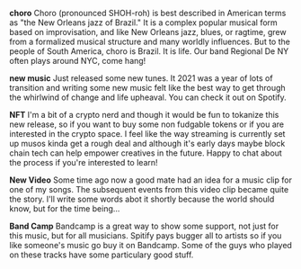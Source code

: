 
**choro**
Choro (pronounced SHOH-roh) is best described in American terms as "the New Orleans jazz of Brazil." It is a complex popular musical form based on improvisation, and like New Orleans jazz, blues, or ragtime, grew from a formalized musical structure and many worldly influences. But to the people of South America, choro is Brazil. It is life. Our band Regional De NY often plays around NYC, come hang!

**new music**
Just released some new tunes. It 2021 was a year of lots of transition and writing some new music felt like the best way to get through the whirlwind of change and life upheaval. You can check it out on Spotify.



**NFT**
I'm a bit of a crypto nerd and though it would be fun to tokanize this new release, so if you want to buy some non fudgable tokens or if you are interested in the crypto space. I feel like the way streaming is currently set up musos kinda get a rough deal and although it's early days maybe block chain tech can help empower creatives in the future. Happy to chat about the process if you're interested to learn!

**New Video**
Some time ago now a good mate had an idea for a music clip for one of my songs. The subsequent events from this video clip became quite the story. I'll write some words abot it shortly because the world should know, but for the time being...

**Band Camp**
Bandcamp is a great way to show some support, not just for this music, but for all musicians. Spitify pays bugger all to artists so if you like someone's music go buy it on Bandcamp. Some of the guys who played on these tracks have some particulary good stuff.

